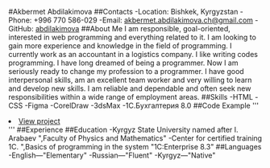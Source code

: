 #Akbermet Abdilakimova
##Contacts
-Location: Bishkek, Kyrgyzstan
-Phone: +996 770 586-029
-Email: akbermet.abdilakimova.ch@gmail.com
-GitHub: [abdilakimova](https://github.com/Abdilakimova)
##About Me
I am responsible, goal-oriented, interested in web programming and everything related to it. I am looking to gain more experience and knowledge in the field of programming. I currently work as an accountant in a logistics company. I like writing codes programming. I have long dreamed of being a programmer. Now I am seriously ready to change my profession to a programmer.
I have good interpersonal skills, am an excellent team worker and very willing to learn and develop new skills.
I am reliable and dependable and often seek new responsibilities within a wide range of employment areas. 
##Skills
-HTML
-CSS
-Figma
-CorelDraw
-3dsMax
-1C.Бухгалтерия 8.0
##Code Example
'''
<li>
<a href="index.html" target="_blank">View project</a>
</li>
'''
##Experience
##Education
-Kyrgyz State University named after I. Arabaev ",Faculty of Physics and Mathematics"
-Center for certified training 1C. ",Basics of programming in the system "1C:Enterprise 8.3"
##Languages
-English—"Elementary"
-Russian—"Fluent"
-Kyrgyz—"Native"